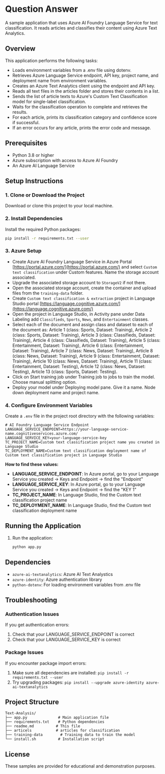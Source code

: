 # Question Answer

A sample application that uses Azure AI Foundry Language Service for text classification. It reads articles and classifies their content using Azure Text Analytics.


## Overview

This application performs the following tasks:
- Loads environment variables from a .env file using dotenv.
- Retrieves Azure Language Service endpoint, API key, project name, and deployment name from environment variables.
- Creates an Azure Text Analytics client using the endpoint and API key.
- Reads all text files in the articles folder and stores their contents in a list.
- Sends the list of article texts to Azure's Custom Text Classification model for single-label classification.
- Waits for the classification operation to complete and retrieves the results.
- For each article, prints its classification category and confidence score if successful.
- If an error occurs for any article, prints the error code and message.


## Prerequisites

- Python 3.8 or higher
- Azure subscription with access to Azure AI Foundry
- An Azure AI Language Service

## Setup Instructions

### 1. Clone or Download the Project

Download or clone this project to your local machine.

### 2. Install Dependencies

Install the required Python packages:

```bash
pip install -r requirements.txt --user
```

### 3. Azure Setup 
- Create Azure AI Foundry Language Service in Azure Portal [https://portal.azure.com/](https://portal.azure.com/) and select `Custom text classification` under Custom features. Name the storage account associated. 
- Upgrade the associated storage account to `StorageV2` if not there.
- Open the associated storage account, create the container and upload files from the `training-data` folder. 
- Create `Custom text classification & extraction` project in Language Studio portal [https://language.cognitive.azure.com/](https://language.cognitive.azure.com/)
- Open the project in Language Studio, in Activity pane under Data Labeling add `Classifieds`, `Sports`, `News`, and `Entertainment` classes.
- Select each of the document and assign class and dataset to each of the document as: Article 1 (class: Sports, Dataset: Training), Article 2 (class: Sports, Dataset: Training), Article 3 (class: Classifieds, Dataset: Training), Article 4 (class: Classifieds, Dataset: Training), Article 5 (class: Entertainment, Dataset: Training), Article 6 (class: Entertainment, Dataset: Training), Article 7 (class: News, Dataset: Training), Article 8 (class: News, Dataset: Training), Article 9 (class: Entertainment, Dataset: Training), Article 10 (class: News, Dataset: Training), Article 11 (class: Entertainment, Dataset: Testing), Article 12 (class: News, Dataset: Testing), Article 13 (class: Sports, Dataset: Testing).
- Click on Start training job under Training job to jobs to train the model. Choose manual splitting option.
- Deploy your model under Deploying model pane. Give it a name. Node down deployment name and project name.


### 4. Configure Environment Variables

Create a `.env` file in the project root directory with the following variables:

```env
# AI Foundry Language Service Endpoint
LANGUAGE_SERVICE_ENDPOINT=https://your-language-service-name.cognitiveservices.azure.com/
LANGUAGE_SERVICE_KEY=your-language-service-key
TC_PROJECT_NAME=Custom text classification project name you created in Language Studio
TC_DEPLOYMENT_NAME=Custom text classification deployment name of Custom text classification project in Language Studio
```

**How to find these values:**

- **LANGUAGE_SERVICE_ENDPOINT**: In Azure portal, go to your Language Service you created → Keys and Endpoint → find the "Endpoint"
- **LANGUAGE_SERVICE_KEY**: In Azure portal, go to your Language Service you created → Keys and Endpoint → find the "KEY 1"
- **TC_PROJECT_NAME**: In Language Studio, find the Custom text classification project name
- **TC_DEPLOYMENT_NAME**: In Language Studio, find the Custom text classification deployment name

## Running the Application

1. Run the application:
   ```bash
   python app.py
   ```


## Dependencies

- `azure-ai-textanalytics`: Azure AI Text Analystics
- `azure-identity`: Azure authentication library
- `python-dotenv`: For loading environment variables from .env file

## Troubleshooting

### Authentication Issues

If you get authentication errors:
1. Check that your LANGUAGE_SERVICE_ENDPOINT is correct
3. Check that your LANGUAGE_SERVICE_KEY is correct


### Package Issues

If you encounter package import errors:
1. Make sure all dependencies are installed: `pip install -r requirements.txt --user`
2. Try upgrading packages: `pip install --upgrade azure-identity azure-ai-textanalytics`

## Project Structure

```
Text-Analysis/
├── app.py              # Main application file
├── requirements.txt    # Python dependencies
├── readme.md          # This file
├── articels           # articles for classification
├── training-data        # Training data to train the model
└── install.sh          # Installation script
```


## License

These samples are provided for educational and demonstration purposes.